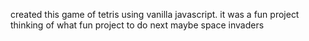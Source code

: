 created this game of tetris using vanilla javascript.
it was a fun project
thinking of what fun project to do next
maybe space invaders